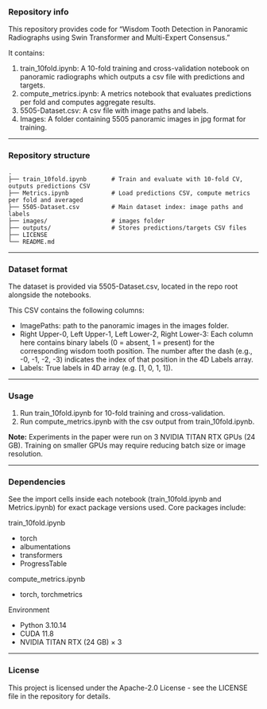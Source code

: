 ### Repository info

This repository provides code for “Wisdom Tooth Detection in Panoramic Radiographs using Swin Transformer and Multi-Expert Consensus.”

It contains:
1. train_10fold.ipynb: A 10-fold training and cross-validation notebook on panoramic radiographs which outputs a csv file with predictions and targets.
2. compute_metrics.ipynb: A metrics notebook that evaluates predictions per fold and computes aggregate results.
3. 5505-Dataset.csv: A csv file with image paths and labels.
4. Images: A folder containing 5505 panoramic images in jpg format for training.

---

### Repository structure

```
.
├── train_10fold.ipynb       # Train and evaluate with 10-fold CV, outputs predictions CSV
├── Metrics.ipynb            # Load predictions CSV, compute metrics per fold and averaged
├── 5505-Dataset.csv         # Main dataset index: image paths and labels
├── images/                  # images folder
├── outputs/                 # Stores predictions/targets CSV files
├── LICENSE
└── README.md
```

---

### Dataset format

The dataset is provided via 5505-Dataset.csv, located in the repo root alongside the notebooks.

This CSV contains the following columns:
* ImagePaths: path to the panoramic images in the images folder.
* Right Upper-0, Left Upper-1, Left Lower-2, Right Lower-3: Each column here contains binary labels (0 = absent, 1 = present) for the corresponding wisdom tooth position.
The number after the dash (e.g., -0, -1, -2, -3) indicates the index of that position in the 4D Labels array.
* Labels: True labels in 4D array (e.g. [1, 0, 1, 1]). 

---

### Usage

1. Run train_10fold.ipynb for 10-fold training and cross-validation.
2. Run compute_metrics.ipynb with the csv output from train_10fold.ipynb.

**Note:** Experiments in the paper were run on 3 NVIDIA TITAN RTX GPUs (24 GB). Training on smaller GPUs may require reducing batch size or image resolution.

---

### Dependencies

See the import cells inside each notebook (train_10fold.ipynb and Metrics.ipynb) for exact package versions used. Core packages include:

train_10fold.ipynb
* torch
* albumentations
* transformers
* ProgressTable

compute_metrics.ipynb
* torch, torchmetrics

Environment
* Python 3.10.14
* CUDA 11.8
* NVIDIA TITAN RTX (24 GB) × 3

---

### License
This project is licensed under the Apache-2.0 License - see the LICENSE file in the repository for details.
